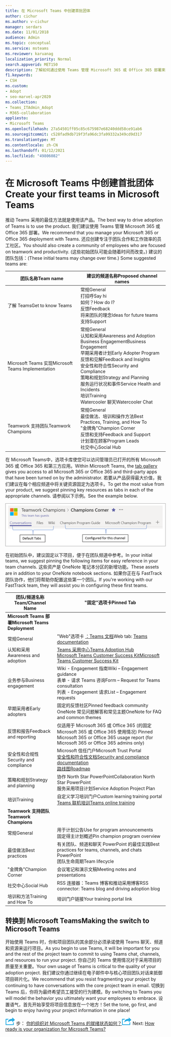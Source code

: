 ```yaml
---
title: 在 Microsoft Teams 中创建首批团体
author: cichur
ms.author: v-cichur
manager: serdars
ms.date: 11/01/2018
audience: Admin
ms.topic: conceptual
ms.service: msteams
ms.reviewer: karuanag
localization_priority: Normal
search.appverid: MET150
description: 了解如何通过使用 Teams 管理 Microsoft 365 或 Office 365 部署来推动 Teams 采用，包括如何将关键资源固定为相应频道中的选项卡。
f1.keywords:
- CSH
ms.custom:
- Adopt
- seo-marvel-apr2020
ms.collection:
- Teams_ITAdmin_Adopt
- M365-collaboration
appliesto:
- Microsoft Teams
ms.openlocfilehash: 27a54501ff05c85c675987e68240ddd58ce91ab6
ms.sourcegitcommit: c528fad9db719f3fa96dc3fa99332a349cd9d317
ms.translationtype: MT
ms.contentlocale: zh-CN
ms.lasthandoff: 01/12/2021
ms.locfileid: "49806082"
---
```

# <a name="create-your-first-teams-in-microsoft-teams"></a><span data-ttu-id="01a06-103">在 Microsoft Teams 中创建首批团体</span><span class="sxs-lookup"><span data-stu-id="01a06-103">Create your first teams in Microsoft Teams</span></span>

<span data-ttu-id="01a06-104">推动 Teams 采用的最佳方法就是使用该产品。</span><span class="sxs-lookup"><span data-stu-id="01a06-104">The best way to drive adoption of Teams is to use the product.</span></span> <span data-ttu-id="01a06-105">我们建议使用 Teams 管理 Microsoft 365 或 Office 365 部署。</span><span class="sxs-lookup"><span data-stu-id="01a06-105">We recommend that you manage your Microsoft 365 or Office 365 deployment with Teams.</span></span> <span data-ttu-id="01a06-106">还应创建专注于团队合作和工作效率的员工社区。</span><span class="sxs-lookup"><span data-stu-id="01a06-106">You should also create a community of employees who are focused on teamwork and productivity.</span></span> <span data-ttu-id="01a06-107"> (这些初始团队可能会随着时间而改变。) 建议的团队包括：</span><span class="sxs-lookup"><span data-stu-id="01a06-107">(These initial teams may change over time.) Some suggested teams are:</span></span>

| <span data-ttu-id="01a06-108">团队名称</span><span class="sxs-lookup"><span data-stu-id="01a06-108">Team name</span></span> | <span data-ttu-id="01a06-109">建议的频道名称</span><span class="sxs-lookup"><span data-stu-id="01a06-109">Proposed channel names</span></span> |
| --------- | ---------------------- |
| <span data-ttu-id="01a06-110">了解 Teams</span><span class="sxs-lookup"><span data-stu-id="01a06-110">Get to know Teams</span></span> | <span data-ttu-id="01a06-111">常规</span><span class="sxs-lookup"><span data-stu-id="01a06-111">General</span></span></br> <span data-ttu-id="01a06-112">打招呼</span><span class="sxs-lookup"><span data-stu-id="01a06-112">Say hi</span></span></br> <span data-ttu-id="01a06-113">如何？</span><span class="sxs-lookup"><span data-stu-id="01a06-113">How do I?</span></span></br><span data-ttu-id="01a06-114">反馈</span><span class="sxs-lookup"><span data-stu-id="01a06-114">Feedback</span></span> </br> <span data-ttu-id="01a06-115">将来团队的理念</span><span class="sxs-lookup"><span data-stu-id="01a06-115">Ideas for future teams</span></span> </br> <span data-ttu-id="01a06-116">支持</span><span class="sxs-lookup"><span data-stu-id="01a06-116">Support</span></span> |
| <span data-ttu-id="01a06-117">Microsoft Teams 实现</span><span class="sxs-lookup"><span data-stu-id="01a06-117">Microsoft Teams Implementation</span></span> | <span data-ttu-id="01a06-118">常规</span><span class="sxs-lookup"><span data-stu-id="01a06-118">General</span></span> <br/> <span data-ttu-id="01a06-119">认知和采用</span><span class="sxs-lookup"><span data-stu-id="01a06-119">Awareness and Adoption</span></span> <br/> <span data-ttu-id="01a06-120">Business Engagement</span><span class="sxs-lookup"><span data-stu-id="01a06-120">Business Engagement</span></span> <br/> <span data-ttu-id="01a06-121">早期采用者计划</span><span class="sxs-lookup"><span data-stu-id="01a06-121">Early Adopter Program</span></span> <br/> <span data-ttu-id="01a06-122">反馈和见解</span><span class="sxs-lookup"><span data-stu-id="01a06-122">Feedback and Insights</span></span> <br/> <span data-ttu-id="01a06-123">安全性和符合性</span><span class="sxs-lookup"><span data-stu-id="01a06-123">Security and Compliance</span></span> <br/> <span data-ttu-id="01a06-124">策略和规划</span><span class="sxs-lookup"><span data-stu-id="01a06-124">Strategy and Planning</span></span> <br/> <span data-ttu-id="01a06-125">服务运行状况和事件</span><span class="sxs-lookup"><span data-stu-id="01a06-125">Service Health and Incidents</span></span> <br/> <span data-ttu-id="01a06-126">培训</span><span class="sxs-lookup"><span data-stu-id="01a06-126">Training</span></span> <br/> <span data-ttu-id="01a06-127">Watercooler 聊天</span><span class="sxs-lookup"><span data-stu-id="01a06-127">Watercooler Chat</span></span> |
| <span data-ttu-id="01a06-128">Teamwork 支持团队</span><span class="sxs-lookup"><span data-stu-id="01a06-128">Teamwork Champions</span></span> | <span data-ttu-id="01a06-129">常规</span><span class="sxs-lookup"><span data-stu-id="01a06-129">General</span></span> <br/> <span data-ttu-id="01a06-130">最佳做法、培训和操作方法</span><span class="sxs-lookup"><span data-stu-id="01a06-130">Best Practices, Training, and How To</span></span> <br/> <span data-ttu-id="01a06-131">"金牌角"</span><span class="sxs-lookup"><span data-stu-id="01a06-131">Champion Corner</span></span> <br/> <span data-ttu-id="01a06-132">反馈和支持</span><span class="sxs-lookup"><span data-stu-id="01a06-132">Feedback and Support</span></span> <br/> <span data-ttu-id="01a06-133">计划潜在顾客</span><span class="sxs-lookup"><span data-stu-id="01a06-133">Program Leads</span></span> <br/> <span data-ttu-id="01a06-134">社交中心</span><span class="sxs-lookup"><span data-stu-id="01a06-134">Social Hub</span></span> |

<span data-ttu-id="01a06-135">在 Microsoft Teams[](https://docs.microsoft.com/microsoftteams/platform/concepts/tabs/tabs-overview)中，选项卡库使您可以访问管理员已打开的所有 Microsoft 365 或 Office 365 和第三方应用。</span><span class="sxs-lookup"><span data-stu-id="01a06-135">Within Microsoft Teams, the [tab gallery](https://docs.microsoft.com/microsoftteams/platform/concepts/tabs/tabs-overview) gives you access to all Microsoft 365 or Office 365 and third-party apps that have been turned on by the administrator.</span></span> <span data-ttu-id="01a06-136">若要从产品获得最大价值，我们建议在每个相应频道中将关键资源固定为选项卡。</span><span class="sxs-lookup"><span data-stu-id="01a06-136">To get the most value from your product, we suggest pinning key resources as tabs in each of the appropriate channels.</span></span> <span data-ttu-id="01a06-137">请参阅以下示例。</span><span class="sxs-lookup"><span data-stu-id="01a06-137">See the example below.</span></span>

![显示默认选项卡和自定义选项卡的屏幕截图](media/teams-adoption-tab-example.png)

<span data-ttu-id="01a06-139">在初始团队中，建议固定以下项目，便于在团队频道中参考。</span><span class="sxs-lookup"><span data-stu-id="01a06-139">In your initial teams, we suggest pinning the following items for easy reference in your team channels.</span></span> <span data-ttu-id="01a06-140">这些资产是 OneNote 笔记本分区的新增功能。</span><span class="sxs-lookup"><span data-stu-id="01a06-140">These assets are in addition to your OneNote notebook sections.</span></span> <span data-ttu-id="01a06-141">如果你正在与 FastTrack 团队协作，他们将帮助你配置这些第一个团队。</span><span class="sxs-lookup"><span data-stu-id="01a06-141">If you're working with our FastTrack team, they will assist you in configuring these first teams.</span></span> 

|<span data-ttu-id="01a06-142">团队/频道名称</span><span class="sxs-lookup"><span data-stu-id="01a06-142">Team/Channel Name</span></span> | <span data-ttu-id="01a06-143">"固定"选项卡</span><span class="sxs-lookup"><span data-stu-id="01a06-143">Pinned Tab</span></span> |
|----------------- | ---------- |
| <span data-ttu-id="01a06-144">**Microsoft Teams 部署**</span><span class="sxs-lookup"><span data-stu-id="01a06-144">**Microsoft Teams Deployment**</span></span> ||
| <span data-ttu-id="01a06-145">常规</span><span class="sxs-lookup"><span data-stu-id="01a06-145">General</span></span> | <span data-ttu-id="01a06-146">"Web"选项卡 [：Teams 文档](https://aka.ms/SuccessWithTeams)</span><span class="sxs-lookup"><span data-stu-id="01a06-146">Web tab: [Teams documentation](https://aka.ms/SuccessWithTeams)</span></span> |
| <span data-ttu-id="01a06-147">认知和采用</span><span class="sxs-lookup"><span data-stu-id="01a06-147">Awareness and adoption</span></span> | [<span data-ttu-id="01a06-148">Teams 采用中心</span><span class="sxs-lookup"><span data-stu-id="01a06-148">Teams Adoption Hub</span></span>](https://aka.ms/DriveTeamsAdoption)<br/>[<span data-ttu-id="01a06-149">Microsoft Teams Customer Success Kit</span><span class="sxs-lookup"><span data-stu-id="01a06-149">Microsoft Teams Customer Success Kit</span></span>](https://aka.ms/TeamsCustomerSuccess)|
| <span data-ttu-id="01a06-150">业务参与</span><span class="sxs-lookup"><span data-stu-id="01a06-150">Business engagement</span></span> | <span data-ttu-id="01a06-151">Wiki - Engagement 指南</span><span class="sxs-lookup"><span data-stu-id="01a06-151">Wiki – Engagement guidance</span></span><br/><span data-ttu-id="01a06-152">表单 - 请求 Teams 咨询</span><span class="sxs-lookup"><span data-stu-id="01a06-152">Form – Request for Teams consultation</span></span><br/><span data-ttu-id="01a06-153">列表 - Engagement 请求</span><span class="sxs-lookup"><span data-stu-id="01a06-153">List – Engagement requests</span></span> |
|<span data-ttu-id="01a06-154">早期采用者</span><span class="sxs-lookup"><span data-stu-id="01a06-154">Early adopters</span></span> | <span data-ttu-id="01a06-155">固定的反馈社区</span><span class="sxs-lookup"><span data-stu-id="01a06-155">Pinned feedback community</span></span> <br/> <span data-ttu-id="01a06-156">OneNote 常见问题解答和常见主题</span><span class="sxs-lookup"><span data-stu-id="01a06-156">OneNote for FAQ and common themes</span></span> |
| <span data-ttu-id="01a06-157">反馈和报告</span><span class="sxs-lookup"><span data-stu-id="01a06-157">Feedback and reporting</span></span> | <span data-ttu-id="01a06-158">仅适用于 Microsoft 365 或 Office 365 (的固定 Microsoft 365 或 Office 365 使用情况) </span><span class="sxs-lookup"><span data-stu-id="01a06-158">Pinned Microsoft 365 or Office 365 usage report (for Microsoft 365 or Office 365 admins only)</span></span> |
| <span data-ttu-id="01a06-159">安全性和合规性</span><span class="sxs-lookup"><span data-stu-id="01a06-159">Security and compliance</span></span> | <span data-ttu-id="01a06-160">Microsoft 信任门户</span><span class="sxs-lookup"><span data-stu-id="01a06-160">Microsoft Trust Portal</span></span> <br/> [<span data-ttu-id="01a06-161">安全性和符合性文档</span><span class="sxs-lookup"><span data-stu-id="01a06-161">Security and compliance documentation</span></span>](https://docs.microsoft.com/office365/securitycompliance/index)<br/> [<span data-ttu-id="01a06-162">路线图</span><span class="sxs-lookup"><span data-stu-id="01a06-162">Roadmap</span></span>](https://docs.microsoft.com/office365/securitycompliance/security-roadmap) |
| <span data-ttu-id="01a06-163">策略和规划</span><span class="sxs-lookup"><span data-stu-id="01a06-163">Strategy and planning</span></span> | <span data-ttu-id="01a06-164">协作 North Star PowerPoint</span><span class="sxs-lookup"><span data-stu-id="01a06-164">Collaboration North Star PowerPoint</span></span> <br/> <span data-ttu-id="01a06-165">服务采用项目计划</span><span class="sxs-lookup"><span data-stu-id="01a06-165">Service Adoption Project Plan</span></span> |
| <span data-ttu-id="01a06-166">培训</span><span class="sxs-lookup"><span data-stu-id="01a06-166">Training</span></span> | <span data-ttu-id="01a06-167">自定义学习培训门户</span><span class="sxs-lookup"><span data-stu-id="01a06-167">Custom learning training portal</span></span> <br/> [<span data-ttu-id="01a06-168">Teams 联机培训</span><span class="sxs-lookup"><span data-stu-id="01a06-168">Teams online training</span></span>](https://aka.ms/TeamsTraining) |
| <span data-ttu-id="01a06-169">**Teamwork 支持团队**</span><span class="sxs-lookup"><span data-stu-id="01a06-169">**Teamwork Champions**</span></span>|  |
| <span data-ttu-id="01a06-170">常规</span><span class="sxs-lookup"><span data-stu-id="01a06-170">General</span></span> | <span data-ttu-id="01a06-171">用于计划公告</span><span class="sxs-lookup"><span data-stu-id="01a06-171">Use for program announcements</span></span> <br/> <span data-ttu-id="01a06-172">固定得主计划概述</span><span class="sxs-lookup"><span data-stu-id="01a06-172">Pin champion program overview</span></span> |
| <span data-ttu-id="01a06-173">最佳做法</span><span class="sxs-lookup"><span data-stu-id="01a06-173">Best practices</span></span> | <span data-ttu-id="01a06-174">有关团队、频道和聊天 PowerPoint 的最佳实践</span><span class="sxs-lookup"><span data-stu-id="01a06-174">Best practices for teams, channels, and chats PowerPoint</span></span> <br/> <span data-ttu-id="01a06-175">团队生命周期</span><span class="sxs-lookup"><span data-stu-id="01a06-175">Team lifecycle</span></span> |
| <span data-ttu-id="01a06-176">"金牌角"</span><span class="sxs-lookup"><span data-stu-id="01a06-176">Champion Corner</span></span> | <span data-ttu-id="01a06-177">会议笔记和演示文稿</span><span class="sxs-lookup"><span data-stu-id="01a06-177">Meeting notes and presentations</span></span> |
| <span data-ttu-id="01a06-178">社交中心</span><span class="sxs-lookup"><span data-stu-id="01a06-178">Social Hub</span></span> | <span data-ttu-id="01a06-179">RSS 连接器：Teams 博客和推动采用博客</span><span class="sxs-lookup"><span data-stu-id="01a06-179">RSS connector: Teams blog and driving adoption blog</span></span> |
| <span data-ttu-id="01a06-180">培训和方法</span><span class="sxs-lookup"><span data-stu-id="01a06-180">Training and How To</span></span> | <span data-ttu-id="01a06-181">培训门户链接</span><span class="sxs-lookup"><span data-stu-id="01a06-181">Your training portal link</span></span> |

## <a name="making-the-switch-to-microsoft-teams"></a><span data-ttu-id="01a06-182">转换到 Microsoft Teams</span><span class="sxs-lookup"><span data-stu-id="01a06-182">Making the switch to Microsoft Teams</span></span>

<span data-ttu-id="01a06-183">开始使用 Teams 时，你和项目团队的其余部分必须承诺使用 Teams 聊天、频道和资源来运行项目。</span><span class="sxs-lookup"><span data-stu-id="01a06-183">As you begin to use Teams, it will be important for you and the rest of the project team to commit to using Teams chat, channels, and resources to run your project.</span></span> <span data-ttu-id="01a06-184">你自己的 Teams 使用情况对于采用项目的质量至关重要。</span><span class="sxs-lookup"><span data-stu-id="01a06-184">Your own usage of Teams is critical to the quality of your adoption project.</span></span> <span data-ttu-id="01a06-185">我们建议你通过继续在电子邮件中与核心项目团队对话来抵御项目碎片化。</span><span class="sxs-lookup"><span data-stu-id="01a06-185">We recommend that you resist fragmenting your project by continuing to have conversations with the core project team in email.</span></span> <span data-ttu-id="01a06-186">切换到 Teams 后，你将为最终希望员工接受的行为建模。</span><span class="sxs-lookup"><span data-stu-id="01a06-186">By switching to Teams you will model the behavior you ultimately want your employees to embrace.</span></span> <span data-ttu-id="01a06-187">设置语气，首先开始享受将项目信息放在一个地方！</span><span class="sxs-lookup"><span data-stu-id="01a06-187">Set the tone, go first, and begin to enjoy having your project information in one place!</span></span>  

<span data-ttu-id="01a06-188">![一个图标，描述下一 ](media/teams-adoption-next-icon.png) 步： [你的组织对 Microsoft Teams 的就绪状态如何？](teams-adoption-assess-readiness.md)</span><span class="sxs-lookup"><span data-stu-id="01a06-188">![An icon depicting the next step](media/teams-adoption-next-icon.png) Next: [How ready is your organization for Microsoft Teams?](teams-adoption-assess-readiness.md)</span></span>
